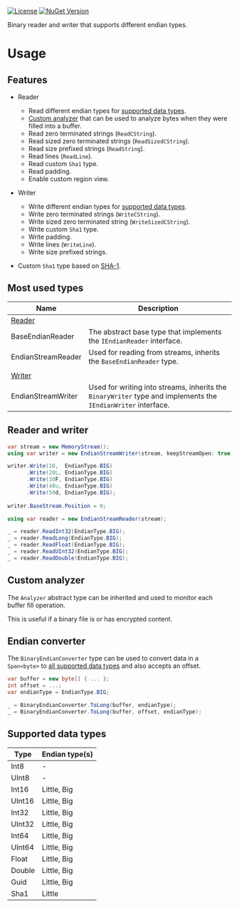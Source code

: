 [![License](https://img.shields.io/github/license/snowberry-software/Snowberry.IO)](https://github.com/snowberry-software/Snowberry.IO/blob/master/LICENSE)
[![NuGet Version](https://img.shields.io/nuget/v/Snowberry.IO.svg?logo=nuget)](https://www.nuget.org/packages/Snowberry.IO/)

Binary reader and writer that supports different endian types.

# Usage

## Features

- Reader
    - Read different endian types for [supported data types](#supported-data-types).
    - [Custom analyzer](#custom-analyzer) that can be used to analyze bytes when they were filled into a buffer.
    - Read zero terminated strings (`ReadCString`).
    - Read sized zero terminated strings (`ReadSizedCString`).
    - Read size prefixed strings (`ReadString`).
    - Read lines (`ReadLine`).
    - Read custom `Sha1` type.
    - Read padding.
    - Enable custom region view.
    
- Writer
    - Write different endian types for [supported data types](#supported-data-types).
    - Write zero terminated strings (`WriteCString`).
    - Write sized zero terminated string (`WriteSizedCString`).
    - Write custom `Sha1` type.
    - Write padding.
    - Write lines (`WriteLine`).
    - Write size prefixed strings.
    
- Custom `Sha1` type based on [SHA-1](https://en.wikipedia.org/wiki/SHA-1).

## Most used types

| Name                         | Description                                                                                                   |
| ---------------------------- | ------------------------------------------------------------------------------------------------------------- |
| [Reader](#reader-and-writer) |                                                                                                               |
| BaseEndianReader             | The abstract base type that implements the `IEndianReader` interface.                                         |
| EndianStreamReader           | Used for reading from streams, inherits the `BaseEndianReader` type.                                          |
|                              |                                                                                                               |
| [Writer](#reader-and-writer) |                                                                                                               |
| EndianStreamWriter           | Used for writing into streams, inherits the `BinaryWriter` type and implements the `IEndianWriter` interface. |

## Reader and writer

```cs
var stream = new MemoryStream();
using var writer = new EndianStreamWriter(stream, keepStreamOpen: true);

writer.Write(10,  EndianType.BIG)
      .Write(20L, EndianType.BIG)
      .Write(30F, EndianType.BIG)
      .Write(40u, EndianType.BIG)
      .Write(50d, EndianType.BIG);
      
writer.BaseStream.Position = 0;

using var reader = new EndianStreamReader(stream);

_ = reader.ReadInt32(EndianType.BIG);
_ = reader.ReadLong(EndianType.BIG);
_ = reader.ReadFloat(EndianType.BIG);
_ = reader.ReadUInt32(EndianType.BIG);
_ = reader.ReadDouble(EndianType.BIG);

```

## Custom analyzer

The `Analyzer` abstract type can be inherited and used to monitor each buffer fill operation.

This is useful if a binary file is or has encrypted content.

## Endian converter

The `BinaryEndianConverter` type can be used to convert data in a `Span<byte>` to [all supported data types](#supported-data-types) and also accepts an offset.

```cs
var buffer = new byte[] { ... };
int offset = ...;
var endianType = EndianType.BIG;

_ = BinaryEndianConverter.ToLong(buffer, endianType);
_ = BinaryEndianConverter.ToLong(buffer, offset, endianType);
```

## Supported data types

| Type   | Endian type(s) |
| ------ | -------------- |
| Int8   | -              |
| UInt8  | -              |
| Int16  | Little, Big    |
| UInt16 | Little, Big    |
| Int32  | Little, Big    |
| UInt32 | Little, Big    |
| Int64  | Little, Big    |
| UInt64 | Little, Big    |
| Float  | Little, Big    |
| Double | Little, Big    |
| Guid   | Little, Big    |
| Sha1   | Little         |

